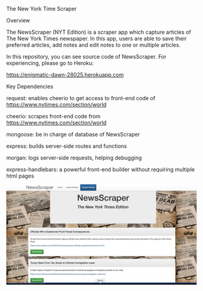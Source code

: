 The New York Time Scraper

Overview

The NewsScraper (NYT Edition) is a scraper app which capture articles of The New York Times newspaper. In this app, users are able to save their preferred articles, add notes and edit notes to one or multiple articles. 

In this repository, you can see source code of NewsScraper. For experiencing, please go to Heroku:

https://enigmatic-dawn-28025.herokuapp.com

Key Dependencies

request: enables cheerio to get access to front-end code of https://www.nytimes.com/section/world

cheerio: scrapes front-end code from https://www.nytimes.com/section/world

mongoose: be in charge of database of NewsScraper

express: builds server-side routes and functions

morgan: logs server-side requests, helping debugging

express-handlebars: a powerful front-end builder without requiring multiple html pages

![Alt text](home.jpg?raw=true "newspaper")
